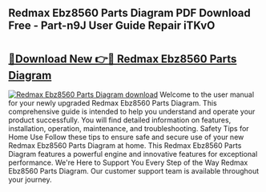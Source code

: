 ## Redmax Ebz8560 Parts Diagram PDF Download Free - Part-n9J User Guide Repair iTKvO

# <h2><a href="http://dfjrjc.blite.top/?on=Redmax+Ebz8560+Parts+Diagram">🔗Download New 👉🔴 Redmax Ebz8560 Parts Diagram</a></h2>

[![Redmax Ebz8560 Parts Diagram download](https://i.imgur.com/lujVjoI.png)](http://dfjrjc.blite.top/?on=Redmax+Ebz8560+Parts+Diagram)
Welcome to the user manual for your newly upgraded Redmax Ebz8560 Parts Diagram. This comprehensive guide is intended to help you understand and operate your product successfully. You will find detailed information on features, installation, operation, maintenance, and troubleshooting. Safety Tips for Home Use Follow these tips to ensure safe and secure use of your new Redmax Ebz8560 Parts Diagram at home. This Redmax Ebz8560 Parts Diagram features a powerful engine and innovative features for exceptional performance. We're Here to Support You Every Step of the Way Redmax Ebz8560 Parts Diagram. Our customer support team is available throughout your journey.
